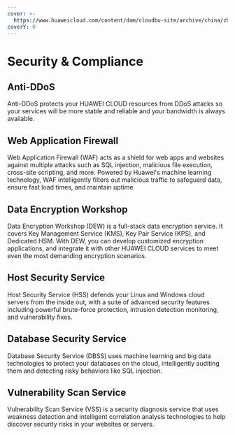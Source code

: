 ```yaml
---
cover: >-
  https://www.huaweicloud.com/content/dam/cloudbu-site/archive/china/zh-cn/product/security/waf/image/WAF-banner.jpg
coverY: 0
---
```


# Security & Compliance

## Anti-DDoS

Anti-DDoS protects your HUAWEI CLOUD resources from DDoS attacks so your services will be more stable and reliable and your bandwidth is always available.

## Web Application Firewall​

Web Application Firewall (WAF) acts as a shield for web apps and websites against multiple attacks such as SQL injection, malicious file execution, cross-site scripting, and more. Powered by Huawei's machine learning technology, WAF intelligently filters out malicious traffic to safeguard data, ensure fast load times, and maintain uptime

## Data Encryption Workshop

Data Encryption Workshop (DEW) is a full-stack data encryption service. It covers Key Management Service (KMS), Key Pair Service (KPS), and Dedicated HSM. With DEW, you can develop customized encryption applications, and integrate it with other HUAWEI CLOUD services to meet even the most demanding encryption scenarios.

## Host Security Service​

Host Security Service (HSS) defends your Linux and Windows cloud servers from the inside out, with a suite of advanced security features including powerful brute-force protection, intrusion detection monitoring, and vulnerability fixes.

## Database Security Service​

Database Security Service (DBSS) uses machine learning and big data technologies to protect your databases on the cloud, intelligently auditing them and detecting risky behaviors like SQL injection.

## Vulnerability Scan Service

Vulnerability Scan Service (VSS) is a security diagnosis service that uses weakness detection and intelligent correlation analysis technologies to help discover security risks in your websites or servers.
